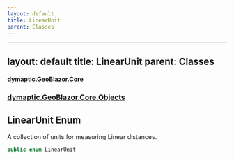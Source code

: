 ```yaml
---
layout: default
title: LinearUnit
parent: Classes
---
```

---
layout: default
title: LinearUnit
parent: Classes
---
#### [dymaptic.GeoBlazor.Core](index.html 'index')
### [dymaptic.GeoBlazor.Core.Objects](index.html#dymaptic.GeoBlazor.Core.Objects 'dymaptic.GeoBlazor.Core.Objects')

## LinearUnit Enum

A collection of units for measuring Linear distances.

```csharp
public enum LinearUnit
```

